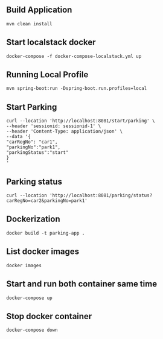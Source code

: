 ## Build Application

    mvn clean install

## Start localstack docker 

    docker-compose -f docker-compose-localstack.yml up

## Running Local Profile

    mvn spring-boot:run -Dspring-boot.run.profiles=local

## Start Parking

    curl --location 'http://localhost:8081/start/parking' \
    --header 'sessionid: sessionid-1' \
    --header 'Content-Type: application/json' \
    --data '{
    "carRegNo": "car1",
    "parkingNo":"park1",
    "parkingStatus":"start"
    }
    '

##  Parking status

    curl --location 'http://localhost:8081/parking/status?carRegNo=car2&parkingNo=park1'

## Dockerization

    docker build -t parking-app .

## List docker images

    docker images

## Start and run both container same time

    docker-compose up

## Stop docker container
    
    docker-compose down
